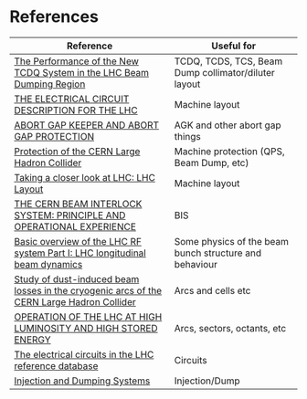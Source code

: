 # References

| Reference | Useful for |
| -- | -- |
| [The Performance of the New TCDQ System in the LHC Beam Dumping Region](https://cds.cern.ch/record/858493/files/lhc-project-report-824.pdf) | TCDQ, TCDS, TCS, Beam Dump collimator/diluter layout |
| [THE ELECTRICAL CIRCUIT DESCRIPTION FOR THE LHC](https://accelconf.web.cern.ch/e02/PAPERS/MOPDO014.pdf) | Machine layout |
| [ABORT GAP KEEPER AND ABORT GAP PROTECTION](https://indico.cern.ch/event/663598/contributions/2782438/attachments/1574434/2554311/Abort_gap_Evian2017_paper.pdf) | AGK and other abort gap things |
| [Protection of the CERN Large Hadron Collider](https://iopscience.iop.org/article/10.1088/1367-2630/8/11/290) | Machine protection (QPS, Beam Dump, etc) |
| [Taking a closer look at LHC: LHC Layout](https://www.lhc-closer.es/taking_a_closer_look_at_lhc/0.lhc_layout) | Machine layout |
| [THE CERN BEAM INTERLOCK SYSTEM: PRINCIPLE AND OPERATIONAL EXPERIENCE](https://accelconf.web.cern.ch/IPAC10/papers/wepeb073.pdf) | BIS |
| [Basic overview of the LHC RF system Part I: LHC longitudinal beam dynamics](https://indico.cern.ch/event/895502/contributions/3776114/attachments/2137473/3600540/LHC-OP-training-LongDyn.pdf) | Some physics of the beam bunch structure and behaviour |
| [Study of dust-induced beam losses in the cryogenic arcs of the CERN Large Hadron Collider](https://cds.cern.ch/record/2798704?ln=en) | Arcs and cells etc |
| [OPERATION OF THE LHC AT HIGH LUMINOSITY AND HIGH STORED ENERGY](https://cds.cern.ch/record/1459449?ln=en) | Arcs, sectors, octants, etc |
| [The electrical circuits in the LHC reference database](https://cds.cern.ch/record/1069436) | Circuits |
| [Injection and Dumping Systems](https://arxiv.org/ftp/arxiv/papers/1705/1705.09502.pdf) | Injection/Dump |